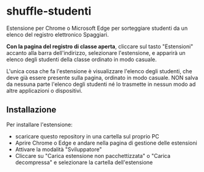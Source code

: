 # shuffle-studenti
Estensione per Chrome o Microsoft Edge per sorteggiare studenti da un elenco del
registro elettronico Spaggiari.

**Con la pagina del registro di classe aperta**, cliccare sul tasto "Estensioni"
accanto alla barra dell'indirizzo, selezionare l'estensione, e apparirà un 
elenco degli studenti della classe ordinato in modo casuale.

L'unica cosa che fa l'estensione è visualizzare l'elenco degli studenti,
che deve già essere presente sulla pagina, ordinato in modo casuale.
NON salva da nessuna parte l'elenco degli studenti
né lo trasmette in nessun modo ad altre applicazioni o dispositivi.

## Installazione
Per installare l'estensione:
* scaricare questo repository in una cartella sul proprio PC
* Aprire Chrome o Edge e andare nella pagina di gestione delle estensioni
* Attivare la modalità "Sviluppatore"
* Cliccare su "Carica estensione non pacchettizzata" o "Carica decompressa" e 
selezionare la cartella dell'estensione